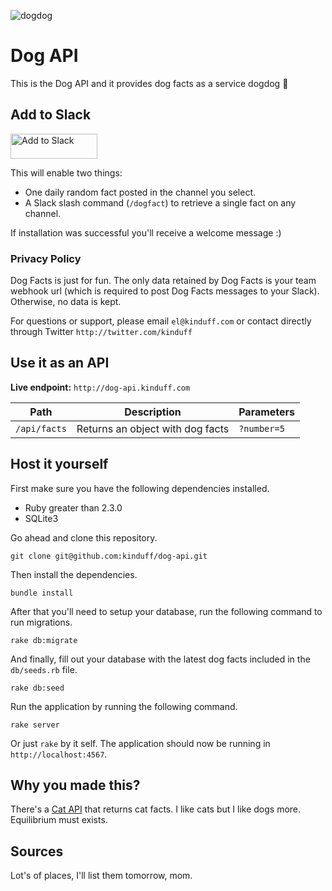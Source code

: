 ![dogdog](https://cloud.githubusercontent.com/assets/1270156/19406321/56122900-9249-11e6-8158-6987c82cbbdf.jpg)

# Dog API
This is the Dog API and it provides dog facts as a service dogdog :dog:

## Add to Slack
<a href="https://slack.com/oauth/authorize?scope=incoming-webhook,commands&client_id=2160638498.90708647394"><img alt="Add to Slack" height="40" width="139" src="https://platform.slack-edge.com/img/add_to_slack.png" srcset="https://platform.slack-edge.com/img/add_to_slack.png 1x, https://platform.slack-edge.com/img/add_to_slack@2x.png 2x" /></a>

This will enable two things:

- One daily random fact posted in the channel you select.
- A Slack slash command (`/dogfact`) to retrieve a single fact on any channel.

If installation was successful you'll receive a welcome message :)

### Privacy Policy
Dog Facts is just for fun. The only data retained by Dog Facts is your team webhook url (which is required to post Dog Facts messages to your Slack). Otherwise, no data is kept.

For questions or support, please email `el@kinduff.com` or contact directly through Twitter `http://twitter.com/kinduff`

## Use it as an API

**Live endpoint:** `http://dog-api.kinduff.com`

| Path         | Description  | Parameters
| ------------ | ------------ | ----------
| `/api/facts` | Returns an object with dog facts | `?number=5`

## Host it yourself
First make sure you have the following dependencies installed.

- Ruby greater than 2.3.0
- SQLite3

Go ahead and clone this repository.

```
git clone git@github.com:kinduff/dog-api.git
```

Then install the dependencies.

```
bundle install
```

After that you'll need to setup your database, run the following command to run migrations. 

```
rake db:migrate
```

And finally, fill out your database with the latest dog facts included in the `db/seeds.rb` file.

```
rake db:seed
```

Run the application by running the following command.

```
rake server
```

Or just `rake` by it self. The application should now be running in `http://localhost:4567`.

## Why you made this?
There's a [Cat API](http://catfacts-api.appspot.com) that returns cat facts. I like cats but I like dogs more. Equilibrium must exists.

## Sources
Lot's of places, I'll list them tomorrow, mom.
